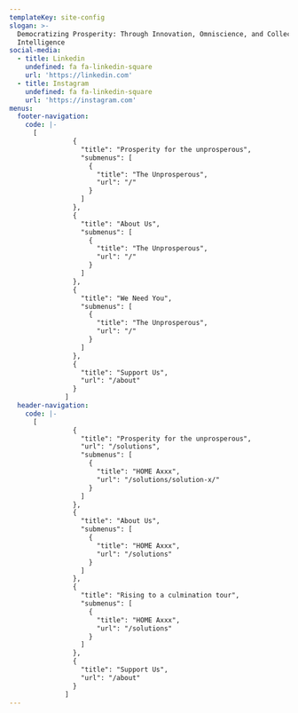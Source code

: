 ```yaml
---
templateKey: site-config
slogan: >-
  Democratizing Prosperity: Through Innovation, Omniscience, and Collective
  Intelligence
social-media:
  - title: Linkedin
    undefined: fa fa-linkedin-square
    url: 'https://linkedin.com'
  - title: Instagram
    undefined: fa fa-linkedin-square
    url: 'https://instagram.com'
menus:
  footer-navigation:
    code: |-
      [
                { 
                  "title": "Prosperity for the unprosperous",
                  "submenus": [
                    {
                      "title": "The Unprosperous",
                      "url": "/"
                    }              
                  ]
                },
                { 
                  "title": "About Us",
                  "submenus": [
                    {
                      "title": "The Unprosperous",
                      "url": "/"
                    }              
                  ]
                },
                { 
                  "title": "We Need You",
                  "submenus": [
                    {
                      "title": "The Unprosperous",
                      "url": "/"
                    }              
                  ]
                },
                { 
                  "title": "Support Us",
                  "url": "/about"
                }
              ]
  header-navigation:
    code: |-
      [
                { 
                  "title": "Prosperity for the unprosperous",
                  "url": "/solutions",
                  "submenus": [
                    {
                      "title": "HOME Axxx",
                      "url": "/solutions/solution-x/"
                    }              
                  ]
                },
                { 
                  "title": "About Us",
                  "submenus": [
                    {
                      "title": "HOME Axxx",
                      "url": "/solutions"
                    }              
                  ]
                },
                { 
                  "title": "Rising to a culmination tour",
                  "submenus": [
                    {
                      "title": "HOME Axxx",
                      "url": "/solutions"
                    }              
                  ]
                },
                { 
                  "title": "Support Us",
                  "url": "/about"
                }
              ]
---
```


